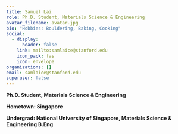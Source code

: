 ```yaml
---
title: Samuel Lai
role: Ph.D. Student, Materials Science & Engineering
avatar_filename: avatar.jpg
bio: "Hobbies: Bouldering, Baking, Cooking"
social:
  - display:
      header: false
    link: mailto:samlaice@stanford.edu
    icon_pack: fas
    icon: envelope
organizations: []
email: samlaice@stanford.edu
superuser: false
---
```

**Ph.D. Student, Materials Science & Engineering**

**H﻿ometown: Singapore**

**U﻿ndergrad: National University of Singapore, Materials Science & Engineering B.Eng**